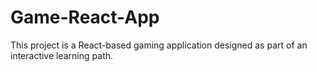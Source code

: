 # Game-React-App
This project is a React-based gaming application designed as part of an interactive learning path.
